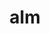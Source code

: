 ---
# Featured tags need to have either the `list` or `grid` layout (PRO only).
layout: list
title: alm
slug: alm
description: >
  Posts about Application Lifecycle Management (ALM).
sitemap: false
---